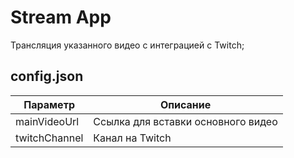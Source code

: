 # Stream App

Трансляция указанного видео с интеграцией с Twitch;

## config.json

| Параметр | Описание                          |
|-----------------------------------| ------ |
| mainVideoUrl | Ссылка для вставки основного видео |
| twitchChannel | Канал на Twitch                   |
